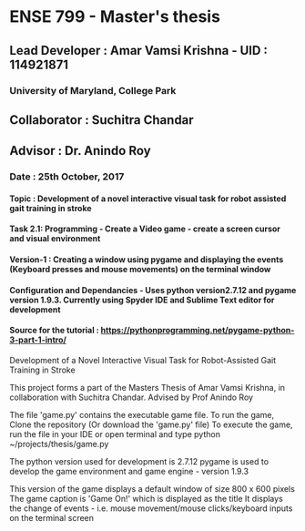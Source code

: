 #	ENSE 799 - Master's thesis
##	Lead Developer	:	Amar Vamsi Krishna - UID : 114921871
###	University of Maryland, College Park
##	Collaborator	:	Suchitra Chandar
##	Advisor : Dr. Anindo Roy
###	Date : 25th October, 2017
####	Topic : Development of a novel interactive visual task for robot assisted gait training in stroke
####	Task 2.1: Programming - Create a Video game - create a screen cursor and visual environment
####	Version-1 : Creating a window using pygame and displaying the events (Keyboard presses and mouse movements) on the terminal window
####	Configuration and Dependancies - Uses python version2.7.12 and pygame version 1.9.3. Currently using Spyder IDE and Sublime Text editor for development
####	Source for the tutorial : https://pythonprogramming.net/pygame-python-3-part-1-intro/
Development of a Novel Interactive Visual Task for Robot-Assisted Gait Training in Stroke

This project forms a part of the Masters Thesis of Amar Vamsi Krishna, in collaboration with Suchitra Chandar. 
Advised by Prof Anindo Roy

The file 'game.py' contains the executable game file.
To run the game, Clone the repository (Or download the 'game.py' file)
To execute the game, run the file in your IDE or open terminal and type python ~/projects/thesis/game.py <directory containing game.py>

The python version used for development is 2.7.12
pygame is used to develop the game environment and game engine - version 1.9.3

This version of the game displays a default window of size 800 x 600 pixels
The game caption is 'Game On!' which is displayed as the title
It displays the change of events - i.e. mouse movement/mouse clicks/keyboard inputs on the terminal screen

